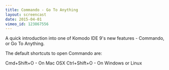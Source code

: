 ```yaml
---
title: Commando - Go To Anything
layout: screencast
date: 2015-04-01
vimeo_id: 123867556
---
```


A quick introduction into one of Komodo IDE 9's new features - Commando, or Go To Anything.

The default shortcuts to open Commando are:

Cmd+Shift+O - On Mac OSX
Ctrl+Shift+O - On Windows or Linux